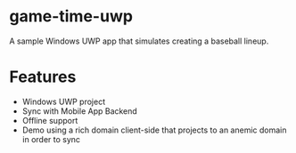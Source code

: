 # game-time-uwp
A sample Windows UWP app that simulates creating a baseball lineup.

# Features
- Windows UWP project
- Sync with Mobile App Backend
- Offline support
- Demo using a rich domain client-side that projects to an anemic domain in order to sync
